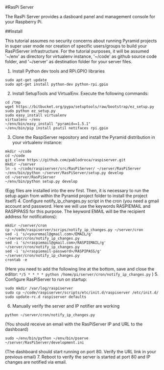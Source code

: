#RasPi Server

The RasPi Server provides a dasboard panel and management console for your Raspberry Pi.

##Install

This tutorial assumes no security concerns about running Pyramid projects in super user mode nor creation of specific users/groups to build your RasPiServer infrastructure.
For the tutorial purposes, it will be assumed '~/env' as directory for virtualenv instance, '~/code' as github source code folder, and '~/server' as destination folder for your server files. 

1. Install Python dev tools and RPi.GPIO libraries
```
sudo apt-get update
sudo apt-get install python-dev python-rpi.gpio
```
2. Install SetupTools and VirtualEnv. Execute the following commands: 
```
cd /tmp
wget https://bitbucket.org/pypa/setuptools/raw/bootstrap/ez_setup.py
sudo python ez_setup.py
sudo easy_install virtualenv
virtualenv ~/env
~/env/bin/easy_install "pyramid==1.5.1"
~/env/bin/pip install psutil netifaces rpi.gpio
```
3. Clone the RaspiServer repository and install the Pyramid distribution in your virtualenv instance:
```
mkdir ~/code
cd ~/code
git clone https://github.com/pablodroca/raspiserver.git
mkdir ~/server
ln -s ~/code/raspiserver/src/RasPiServer/ ~/server/RasPiServer
~/env/bin/python ~/server/RasPiServer/setup.py develop
cd ~/server/RasPiServer
~/env/bin/python setup.py develop
```
(Egg files are installed into the env first. Then, it is necessary to run the setup again from within the Pyramid project folder to install the project itself)
4. Configure notify_ip_changes.py script in the cron (you need a gmail account and password. Here we will use the keywords RASPIEMAIL and RASPIPASS for this purpose. The keyword EMAIL will be the recipient address for notifications):
```
mkdir ~/server/cron
cp ~/code/raspiserver/scrips/notify_ip_changes.py ~/server/cron
sed -i 's/<youremail@gmail.com>/EMAIL/g' ~/server/cron/notify_ip_changes.py
sed -i 's/<raspiemail@gmail.com>/RASPIEMAIL/g' ~/server/cron/notify_ip_changes.py
sed -i 's/<raspiemail-password>/RASPIPASS/g' ~/server/cron/notify_ip_changes.py
crontab -e
```
(Here you need to add the following line at the bottom, save and close the editor: `*/5 * * * * python /home/pi/server/cron/notify_ip_changes.py` )
5. Configure RasPiServer to run on startup:
```
sudo mkdir /var/log/raspiserver
sudo cp ~/code/raspiserver/scripts/etc/init.d/raspiserver /etc/init.d/
sudo update-rc.d raspiserver defaults
```
6. Manually verify the server and IP notifier are working
```
python ~/server/cron/notify_ip_changes.py
```
(You should receive an email with the RasPiServer IP and URL to the dashboard)
```
sudo ~/env/bin/python ~/env/bin/pserve ~/server/RasPiServer/development.ini
```
(The dashboard should start running on port 80. Verify the URL link in your previous email)
7. Reboot to verify the server is started at port 80 and IP changes are notified via email.
